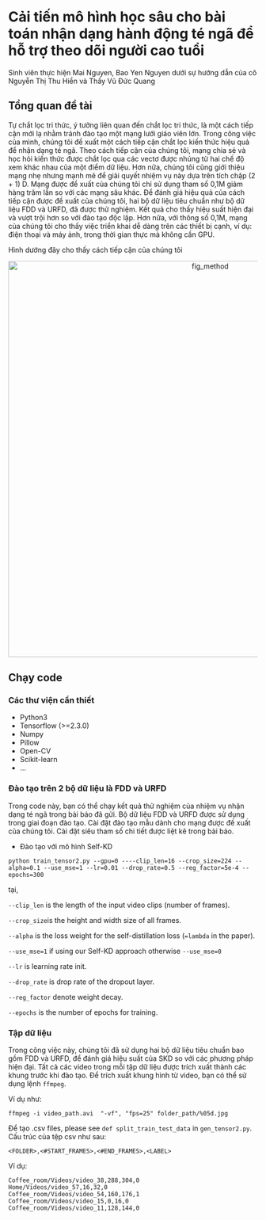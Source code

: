# Cải tiến mô hình học sâu cho bài toán nhận dạng hành động té ngã để hỗ trợ theo dõi người cao tuổi

Sinh viên thực hiện Mai Nguyen, Bao Yen Nguyen dưới sự hướng dẫn của cô Nguyễn Thị Thu Hiền và Thầy Vũ Đức Quang

## Tổng quan đề tài 
Tự chắt lọc tri thức, ý tưởng liên quan đến chắt lọc tri thức, là một cách tiếp cận mới lạ nhằm tránh đào tạo một mạng lưới giáo viên lớn.
Trong công việc của mình, chúng tôi đề xuất một cách tiếp cận chắt lọc kiến thức hiệu quả để nhận dạng té ngã. Theo cách tiếp cận của chúng tôi, mạng chia sẻ và học hỏi kiến thức được chắt lọc qua các vectơ được nhúng từ hai chế độ xem khác nhau của một điểm dữ liệu. Hơn nữa, chúng tôi cũng giới thiệu mạng nhẹ nhưng mạnh mẽ để giải quyết nhiệm vụ này dựa trên tích chập (2 + 1) D. Mạng được đề xuất của chúng tôi chỉ sử dụng tham số 0,1M giảm hàng trăm lần so với các mạng sâu khác. Để đánh giá hiệu quả của cách tiếp cận được đề xuất của chúng tôi, hai bộ dữ liệu tiêu chuẩn như bộ dữ liệu FDD và URFD, đã được thử nghiệm. Kết quả cho thấy hiệu suất hiện đại và vượt trội hơn so với đào tạo độc lập. Hơn nữa, với thông số 0,1M, mạng của chúng tôi cho thấy việc triển khai dễ dàng trên các thiết bị cạnh, ví dụ: điện thoại và máy ảnh, trong thời gian thực mà không cần GPU.


Hình dướng đây cho thấy cách tiếp cận của chúng tôi
<p align="center">
  <img width="800" alt="fig_method" src="https://github.com/vdquang1991/self_KD_falling_detection/blob/main/model.jpg">
</p>


## Chạy code

### Các thư viện cần thiết
- Python3
- Tensorflow (>=2.3.0)
- Numpy 
- Pillow
- Open-CV
- Scikit-learn
- ...
### Đào tạo trên 2 bộ dữ liệu là FDD và URFD

Trong code này, bạn có thể chạy kết quả thử nghiệm của nhiệm vụ nhận dạng té ngã trong bài báo đã gửi. Bộ dữ liệu FDD và URFD được sử dụng trong giai đoạn đào tạo. Cài đặt đào tạo mẫu dành cho mạng được đề xuất của chúng tôi. Cài đặt siêu tham số chi tiết được liệt kê trong bài báo.

- Đào tạo với mô hình Self-KD
~~~
python train_tensor2.py --gpu=0 ----clip_len=16 --crop_size=224 --alpha=0.1 --use_mse=1 --lr=0.01 --drop_rate=0.5 --reg_factor=5e-4 --epochs=300 
~~~

tại, 

`--clip_len` is the length of the input video clips (number of frames).

`--crop_size`is the height and width size of all frames.

`--alpha` is the loss weight for the self-distillation loss (`=lambda` in the paper).

`--use_mse=1` if using our Self-KD approach otherwise `--use_mse=0`

`--lr` is learning rate init.

`--drop_rate` is drop rate of the dropout layer.

`--reg_factor` denote weight decay.

`--epochs` is the number of epochs for training. 

### Tập dữ liệu
Trong công việc này, chúng tôi đã sử dụng hai bộ dữ liệu tiêu chuẩn bao gồm FDD và URFD, để đánh giá hiệu suất của SKD so với các phương pháp hiện đại. Tất cả các video trong mỗi tập dữ liệu được trích xuất thành các khung trước khi đào tạo. Để trích xuất khung hình từ video, bạn có thể sử dụng lệnh `ffmpeg`.

Ví dụ như:

~~~
ffmpeg -i video_path.avi  "-vf", "fps=25" folder_path/%05d.jpg
~~~

Để tạo .csv files, please see `def split_train_test_data` in `gen_tensor2.py`. Cấu trúc của tệp csv như sau:
~~~
<FOLDER>,<#START_FRAMES>,<#END_FRAMES>,<LABEL>
~~~
Ví dụ:
~~~
Coffee_room/Videos/video_38,288,304,0
Home/Videos/video_57,16,32,0
Coffee_room/Videos/video_54,160,176,1
Coffee_room/Videos/video_15,0,16,0
Coffee_room/Videos/video_11,128,144,0
~~~



